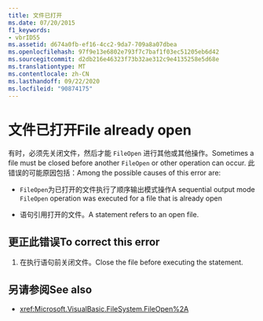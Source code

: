 ```yaml
---
title: 文件已打开
ms.date: 07/20/2015
f1_keywords:
- vbrID55
ms.assetid: d674a0fb-ef16-4cc2-9da7-709a8a07dbea
ms.openlocfilehash: 97f9e13e6802e793f7c7baf1f03ec51205eb6d42
ms.sourcegitcommit: d2db216e46323f73b32ae312c9e4135258e5d68e
ms.translationtype: MT
ms.contentlocale: zh-CN
ms.lasthandoff: 09/22/2020
ms.locfileid: "90874175"
---
```

# <a name="file-already-open"></a><span data-ttu-id="c9670-102">文件已打开</span><span class="sxs-lookup"><span data-stu-id="c9670-102">File already open</span></span>

<span data-ttu-id="c9670-103">有时，必须先关闭文件，然后才能 `FileOpen` 进行其他或其他操作。</span><span class="sxs-lookup"><span data-stu-id="c9670-103">Sometimes a file must be closed before another `FileOpen` or other operation can occur.</span></span> <span data-ttu-id="c9670-104">此错误的可能原因包括：</span><span class="sxs-lookup"><span data-stu-id="c9670-104">Among the possible causes of this error are:</span></span>  
  
- <span data-ttu-id="c9670-105">`FileOpen`为已打开的文件执行了顺序输出模式操作</span><span class="sxs-lookup"><span data-stu-id="c9670-105">A sequential output mode `FileOpen` operation was executed for a file that is already open</span></span>  
  
- <span data-ttu-id="c9670-106">语句引用打开的文件。</span><span class="sxs-lookup"><span data-stu-id="c9670-106">A statement refers to an open file.</span></span>  
  
## <a name="to-correct-this-error"></a><span data-ttu-id="c9670-107">更正此错误</span><span class="sxs-lookup"><span data-stu-id="c9670-107">To correct this error</span></span>  
  
1. <span data-ttu-id="c9670-108">在执行语句前关闭文件。</span><span class="sxs-lookup"><span data-stu-id="c9670-108">Close the file before executing the statement.</span></span>  
  
## <a name="see-also"></a><span data-ttu-id="c9670-109">另请参阅</span><span class="sxs-lookup"><span data-stu-id="c9670-109">See also</span></span>

- <xref:Microsoft.VisualBasic.FileSystem.FileOpen%2A>
